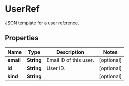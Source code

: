 

# UserRef

JSON template for a user reference.

## Properties

| Name | Type | Description | Notes |
|------------ | ------------- | ------------- | -------------|
|**email** | **String** | Email ID of this user. |  [optional] |
|**id** | **String** | User ID. |  [optional] |
|**kind** | **String** |  |  [optional] |



